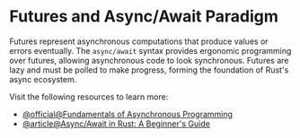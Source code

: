 # Futures and Async/Await Paradigm

Futures represent asynchronous computations that produce values or errors eventually. The `async/await` syntax provides ergonomic programming over futures, allowing asynchronous code to look synchronous. Futures are lazy and must be polled to make progress, forming the foundation of Rust's async ecosystem.

Visit the following resources to learn more:

- [@official@Fundamentals of Asynchronous Programming](https://doc.rust-lang.org/book/ch17-00-async-await.html)
- [@article@Async/Await in Rust: A Beginner's Guide](https://leapcell.medium.com/async-await-in-rust-a-beginners-guide-8752d2c2abbf)